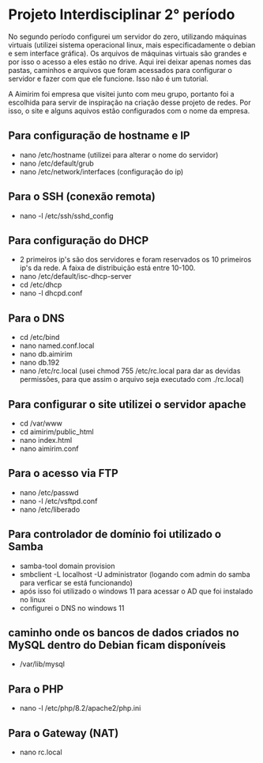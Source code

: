 # Projeto Interdisciplinar 2° período

No segundo período configurei um servidor do zero, utilizando máquinas virtuais (utilizei sistema operacional linux, mais especificadamente o debian e sem interface gráfica). Os arquivos de máquinas virtuais são grandes e por isso o acesso a eles estão no drive. Aqui irei deixar apenas nomes das pastas, caminhos e arquivos que foram acessados para configurar o servidor e fazer com que ele funcione. Isso não é um tutorial.

A Aimirim foi empresa que visitei junto com meu grupo, portanto foi a escolhida para servir de inspiração na criação desse projeto de redes. Por isso, o site e alguns aquivos estão configurados com o nome da empresa.

## Para configuração de hostname e IP

- nano /etc/hostname (utilizei para alterar o nome do servidor)
- nano /etc/default/grub
- nano /etc/network/interfaces (configuração do ip)

## Para o SSH (conexão remota)

- nano -l /etc/ssh/sshd_config

## Para configuração do DHCP 

- 2 primeiros ip's são dos servidores e foram reservados os 10 primeiros ip's da rede. A faixa de distribuição está entre 10-100.
- nano /etc/default/isc-dhcp-server
- cd /etc/dhcp
- nano -l dhcpd.conf

## Para o DNS

- cd /etc/bind
- nano named.conf.local
- nano db.aimirim
- nano db.192
- nano /etc/rc.local (usei chmod 755 /etc/rc.local para dar as devidas permissões, para que assim o arquivo seja executado com ./rc.local)

## Para configurar o site utilizei o servidor apache

- cd /var/www
- cd aimirim/public_html
- nano index.html
- nano aimirim.conf

## Para o acesso via FTP

- nano /etc/passwd
- nano -l /etc/vsftpd.conf
- nano /etc/liberado

## Para controlador de domínio foi utilizado o Samba

- samba-tool domain provision
- smbclient -L localhost -U administrator (logando com admin do samba para verficar se está funcionando)
- após isso foi utilizado o windows 11 para acessar o AD que foi instalado no linux
- configurei o DNS no windows 11

## caminho onde os bancos de dados criados no MySQL dentro do Debian ficam disponíveis

- /var/lib/mysql

## Para o PHP

- nano -l /etc/php/8.2/apache2/php.ini

## Para o Gateway (NAT)

- nano rc.local
